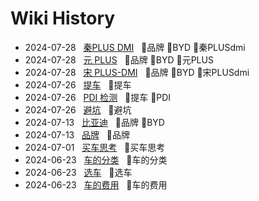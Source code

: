 # Wiki History

- 2024-07-28&nbsp;&nbsp; [秦PLUS DMI](/0012_品牌_BYD_秦PLUSdmi)&nbsp;&nbsp; :bookmark:品牌 :bookmark:BYD :bookmark:秦PLUSdmi
- 2024-07-28&nbsp;&nbsp; [元 PLUS](/0010_品牌_BYD_元PLUS)&nbsp;&nbsp; :bookmark:品牌 :bookmark:BYD :bookmark:元PLUS
- 2024-07-28&nbsp;&nbsp; [宋 PLUS-DMI](/0011_品牌_BYD_宋PLUSdmi)&nbsp;&nbsp; :bookmark:品牌 :bookmark:BYD :bookmark:宋PLUSdmi
- 2024-07-26&nbsp;&nbsp; [提车](/0009_提车)&nbsp;&nbsp; :bookmark:提车
- 2024-07-26&nbsp;&nbsp; [PDI 检测](/0008_提车_PDI)&nbsp;&nbsp; :bookmark:提车 :bookmark:PDI
- 2024-07-26&nbsp;&nbsp; [避坑](/0007_避坑)&nbsp;&nbsp; :bookmark:避坑
- 2024-07-13&nbsp;&nbsp; [比亚迪](/0006_品牌_BYD)&nbsp;&nbsp; :bookmark:品牌 :bookmark:BYD
- 2024-07-13&nbsp;&nbsp; [品牌](/0005_品牌)&nbsp;&nbsp; :bookmark:品牌
- 2024-07-01&nbsp;&nbsp; [买车思考](/0004_买车思考)&nbsp;&nbsp; :bookmark:买车思考
- 2024-06-23&nbsp;&nbsp; [车的分类](/0002_车的分类)&nbsp;&nbsp; :bookmark:车的分类
- 2024-06-23&nbsp;&nbsp; [选车](/0001_选车)&nbsp;&nbsp; :bookmark:选车
- 2024-06-23&nbsp;&nbsp; [车的费用](/0003_车的费用)&nbsp;&nbsp; :bookmark:车的费用

